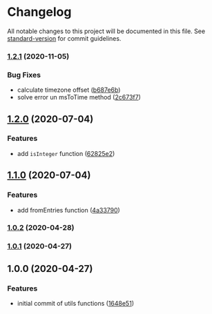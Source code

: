 # Changelog

All notable changes to this project will be documented in this file. See [standard-version](https://github.com/conventional-changelog/standard-version) for commit guidelines.

### [1.2.1](https://github.com/devnetic/utils/compare/v1.2.0...v1.2.1) (2020-11-05)


### Bug Fixes

* calculate timezone offset ([b687e6b](https://github.com/devnetic/utils/commit/b687e6bfc55dead2dddb59bb354687628d82510e))
* solve error un msToTime method ([2c673f7](https://github.com/devnetic/utils/commit/2c673f7819aeb339b2fbc9b040df2e8bf3b65e6d))

## [1.2.0](https://github.com/devnetic/utils/compare/v1.0.2...v1.2.0) (2020-07-04)


### Features

* add `isInteger` function ([62825e2](https://github.com/devnetic/utils/commit/62825e2384b449a63254f3f4b6193646aca5c9a7))

## [1.1.0](https://github.com/devnetic/utils/compare/v1.0.2...v1.1.0) (2020-07-04)


### Features

* add fromEntries function ([4a33790](https://github.com/devnetic/utils/commit/4a3379014213610a7ca227543badd0dd71c3d8bd))

### [1.0.2](https://github.com/devnetic/utils/compare/v1.0.1...v1.0.2) (2020-04-28)

### [1.0.1](https://github.com/devnetic/utils/compare/v1.1.0...v1.0.1) (2020-04-27)

## 1.0.0 (2020-04-27)


### Features

* initial commit of utils functions ([1648e51](https://github.com/devnetic/utils/commit/1648e5130b69ace0fb5f30171aaa82cda3a066df))
